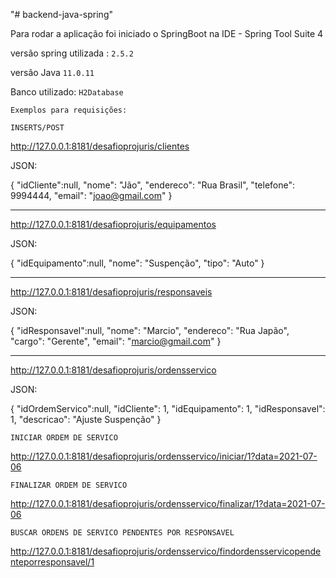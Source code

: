 "# backend-java-spring"

Para rodar a aplicação foi iniciado o SpringBoot na IDE - Spring Tool Suite 4

versão spring utilizada : `2.5.2`

versão Java `11.0.11`

Banco utilizado: `H2Database`

`Exemplos para requisições:`

`INSERTS/POST`

http://127.0.0.1:8181/desafioprojuris/clientes

JSON:

{
	"idCliente":null,
	"nome": "Jão",
	"endereco": "Rua Brasil",
	"telefone": 9994444,
	"email": "joao@gmail.com"
}

-----------------------------------------------------------------------------------------
http://127.0.0.1:8181/desafioprojuris/equipamentos

JSON:

{
	"idEquipamento":null,
	"nome": "Suspenção",
	"tipo": "Auto"
}

-----------------------------------------------------------------------------------------
http://127.0.0.1:8181/desafioprojuris/responsaveis

JSON:

{
	"idResponsavel":null,
	"nome": "Marcio",
	"endereco": "Rua Japão",
	"cargo": "Gerente",
	"email": "marcio@gmail.com"
}

-----------------------------------------------------------------------------------------
http://127.0.0.1:8181/desafioprojuris/ordensservico

JSON:

{
	"idOrdemServico":null,
	"idCliente": 1,
	"idEquipamento": 1,
	"idResponsavel": 1,
	"descricao": "Ajuste Suspenção"
}

`INICIAR ORDEM DE SERVICO` 

http://127.0.0.1:8181/desafioprojuris/ordensservico/iniciar/1?data=2021-07-06

`FINALIZAR ORDEM DE SERVICO`

http://127.0.0.1:8181/desafioprojuris/ordensservico/finalizar/1?data=2021-07-06

`BUSCAR ORDENS DE SERVICO PENDENTES POR RESPONSAVEL`

http://127.0.0.1:8181/desafioprojuris/ordensservico/findordensservicopendenteporresponsavel/1
